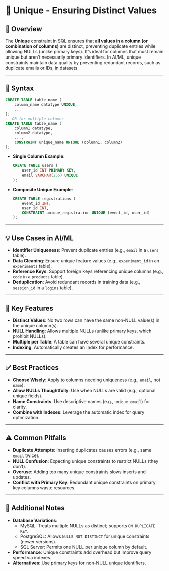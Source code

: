 # 🎯 Unique - Ensuring Distinct Values

## 🌟 Overview

The **Unique** constraint in SQL ensures that **all values in a column (or combination of columns)** are distinct, preventing duplicate entries while allowing NULLs (unlike primary keys). It’s ideal for columns that must remain unique but aren’t necessarily primary identifiers. In AI/ML, unique constraints maintain data quality by preventing redundant records, such as duplicate emails or IDs, in datasets.

---

## 📜 Syntax

```sql
CREATE TABLE table_name (
    column_name datatype UNIQUE,
    ...
);
-- OR for multiple columns
CREATE TABLE table_name (
    column1 datatype,
    column2 datatype,
    ...,
    CONSTRAINT unique_name UNIQUE (column1, column2)
);
```

- **Single Column Example**:
  ```sql
  CREATE TABLE users (
      user_id INT PRIMARY KEY,
      email VARCHAR(255) UNIQUE
  );
  ```
- **Composite Unique Example**:
  ```sql
  CREATE TABLE registrations (
      event_id INT,
      user_id INT,
      CONSTRAINT unique_registration UNIQUE (event_id, user_id)
  );
  ```

---

## 💡 Use Cases in AI/ML

- **Identifier Uniqueness**: Prevent duplicate entries (e.g., `email` in a `users` table).
- **Data Cleaning**: Ensure unique feature values (e.g., `experiment_id` in an `experiments` table).
- **Reference Keys**: Support foreign keys referencing unique columns (e.g., `code` in a `products` table).
- **Deduplication**: Avoid redundant records in training data (e.g., `session_id` in a `logins` table).

---

## 🔑 Key Features

- **Distinct Values**: No two rows can have the same non-NULL value(s) in the unique column(s).
- **NULL Handling**: Allows multiple NULLs (unlike primary keys, which prohibit NULLs).
- **Multiple per Table**: A table can have several unique constraints.
- **Indexing**: Automatically creates an index for performance.

---

## ✅ Best Practices

- **Choose Wisely**: Apply to columns needing uniqueness (e.g., `email`, not `name`).
- **Allow NULLs Thoughtfully**: Use when NULLs are valid (e.g., optional unique fields).
- **Name Constraints**: Use descriptive names (e.g., `unique_email`) for clarity.
- **Combine with Indexes**: Leverage the automatic index for query optimization.

---

## ⚠️ Common Pitfalls

- **Duplicate Attempts**: Inserting duplicates causes errors (e.g., same `email` twice).
- **NULL Confusion**: Expecting unique constraints to restrict NULLs (they don’t).
- **Overuse**: Adding too many unique constraints slows inserts and updates.
- **Conflict with Primary Key**: Redundant unique constraints on primary key columns waste resources.

---

## 📝 Additional Notes

- **Database Variations**:
  - MySQL: Treats multiple NULLs as distinct; supports `ON DUPLICATE KEY`.
  - PostgreSQL: Allows `NULLS NOT DISTINCT` for unique constraints (newer versions).
  - SQL Server: Permits one NULL per unique column by default.
- **Performance**: Unique constraints add overhead but improve query speed via indexes.
- **Alternatives**: Use primary keys for non-NULL unique identifiers.